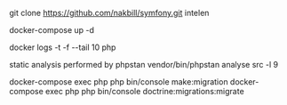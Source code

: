 git clone https://github.com/nakbill/symfony.git intelen

docker-compose up -d

docker logs  -t -f --tail 10 php


static analysis performed by phpstan
vendor/bin/phpstan analyse src -l 9


docker-compose exec php php bin/console make:migration
docker-compose exec php php bin/console doctrine:migrations:migrate

